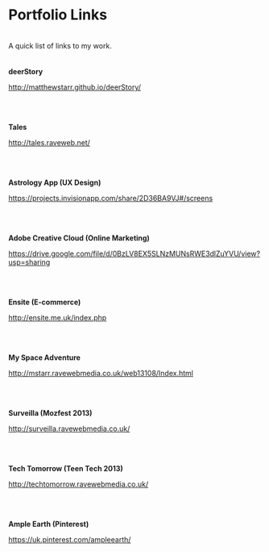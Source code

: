 # Portfolio Links
<br>
A quick list of links to my work.
<br>
<br>
<br>
<b>deerStory</b>

<a ref="http://matthewstarr.github.io/deerStory/">http://matthewstarr.github.io/deerStory/</a> 

<br>
<br>

<b>Tales</b>

<a ref="http://tales.raveweb.net/">http://tales.raveweb.net/</a> 

<br>
<br>

<b>Astrology App (UX Design)</b>
 
<a ref="https://projects.invisionapp.com/share/2D36BA9VJ#/screens">https://projects.invisionapp.com/share/2D36BA9VJ#/screens</a>

<br>
<br>

<b>Adobe Creative Cloud (Online Marketing)</b>

<a ref="https://drive.google.com/file/d/0BzLV8EX5SLNzMUNsRWE3dlZuYVU/view?usp=sharing">https://drive.google.com/file/d/0BzLV8EX5SLNzMUNsRWE3dlZuYVU/view?usp=sharing</a> 

<br>
<br>

<b>Ensite (E-commerce)</b>

<a ref="http://ensite.me.uk/index.php">http://ensite.me.uk/index.php</a> 

<br>
<br>

<b>My Space Adventure</b>

<a ref="http://mstarr.ravewebmedia.co.uk/web13108/Index.html">http://mstarr.ravewebmedia.co.uk/web13108/Index.html</a>

<br>
<br>

<b>Surveilla (Mozfest 2013)</b>

<a ref="http://surveilla.ravewebmedia.co.uk/">http://surveilla.ravewebmedia.co.uk/</a> 

<br>
<br>

<b>Tech Tomorrow (Teen Tech 2013)</b>

<a ref="http://techtomorrow.ravewebmedia.co.uk/">http://techtomorrow.ravewebmedia.co.uk/</a> 

<br>
<br>

<b>Ample Earth (Pinterest)</b>

<a ref="https://uk.pinterest.com/ampleearth/">https://uk.pinterest.com/ampleearth/</a> 
